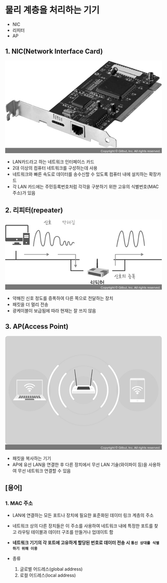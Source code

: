 <h1>물리 계층을 처리하는 기기</h1>

- NIC
- 리피터
- AP

<h2>1. NIC(Network Interface Card)</h2>

![Alt text](../../img/network351.jpg)

- LAN카드라고 하는 네트워크 인터페이스 카드
- 2대 이상의 컴퓨터 네트워크를 구성하는데 사용
- 네트워크와 빠른 속도로 데이터를 송수신할 수 있도록 컴퓨터 내에 설치하는 확장카드
- 각 LAN 카드에는 주민등록번호처럼 각각을 구분하기 위한 고유의 식별번호(MAC주소)가 있음

<h2>2. 리피터(repeater)</h2>

![Alt text](../../img/network352.jpg)

- 약해진 신호 정도를 증폭하여 다른 쪽으로 전달하는 장치
- 패킷을 더 멀리 전송
- 광케이블이 보급됨에 따라 현재는 잘 쓰지 않음

<h2>3. AP(Access Point)</h2>

![Alt text](../../img/network353.jpg)

- 패킷을 복사하는 기기
- AP에 유선 LAN을 연결한 후 다른 장치에서 무선 LAN 기술(와이파이 등)을 사용하여 무선 네트워크 연결할 수 있음

## [용어]
### 1. MAC 주소

- LAN에 연결하는 모든 포트나 장치에 필요한 표준화된 데이터 링크 계층의 주소
- 네트워크 상의 다른 장치들은 이 주소를 사용하여 네트워크 내에 특정한 포트를 찾고 라우팅 테이블과 데이터 구조를 만들거나 업데이트 함
- **네트워크 기기의 각 포트에 고유하게 할당된 번호로 데이터 전송 시 `통신 상대를 식별하기 위해 이용`**
- 종류
  
  1. 글로벌 어드레스(global address)
  2. 로컬 어드레스(local address)

